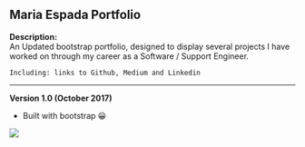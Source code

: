 ## Maria Espada Portfolio 

<b> Description: </b>
<br>
An Updated bootstrap portfolio, designed to display several projects I have worked on through my career as a Software / Support Engineer. 

```Including: links to Github, Medium and Linkedin```

<hr>

 <b> Version 1.0 (October 2017) </b>

* Built with bootstrap :grinning:


<img src = "portfolio.png">













